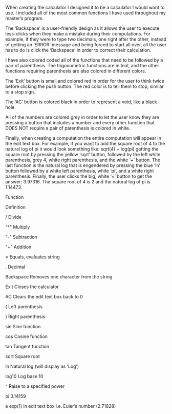When creating the calculator I designed it to be a calculator I would want to use. I included all of the most common functions I have used throughout my master’s program.  

The ‘Backspace’ is a user-friendly design as it allows the user to execute less-clicks when they make a mistake during their computations. For example, if they were to type two decimals, one right after the other, instead of getting an ‘ERROR’ message and being forced to start all over, all the user has to do is click the ‘Backspace’ in order to correct their calculation.  

I have also colored coded all of the functions that need to be followed by a pair of parenthesis. The trigonometric functions are in teal, and the other functions requiring parenthesis are also colored in different colors.  

The ‘Exit’ button is small and colored red in order for the user to think twice before clicking the push button. The red color is to tell them to stop, similar to a stop sign.  

The ‘AC’ button is colored black in order to represent a void, like a black hole.  

All of the numbers are colored grey in order to let the user know they are pressing a button that includes a number and every other function that DOES NOT require a pair of parenthesis is colored in white.  

Finally, when creating a computation the entire computation will appear in the edit text box. For example, if you want to add the square root of 4 to the natural log of pi it would look something like: 
sqrt(4) + log(pi) 
getting the square root by pressing the yellow ‘sqrt’ button, followed by the left white parenthesis, grey 4, white right parenthesis, and the white ‘+’ button. The last function is the natural log that is engendered by pressing the blue ‘ln’ button followed by a white left parenthesis, white ‘pi’, and a white right parenthesis. Finally, the user clicks the big, white ‘=’ button to get the answer: 3.97316. The square root of 4 is 2 and the natural log of pi is 1.14473. 

Function 

Definition 

/         Divide 

"*"       Multiply 

"-"       Subtraction 

"+"       Addition 

=         Equals, evaluates string 

.         Decimal 

Backspace Removes one character from the string 

Exit      Closes the calculator 

AC        Clears the edit text box back to 0 

(         Left parenthesis 

)         Right parenthesis 

sin       Sine function 

cos       Cosine function 

tan       Tangent function 

sqrt      Square root 

ln        Natural log (will display as ‘Log’) 

log10     Log base 10 

^         Raise to a specified power 

pi        3.14159 

e         exp(1) in edit text box i.e. Euler’s number (2.71828) 
 
